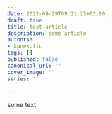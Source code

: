 ```yaml
---
date: 2022-09-29T09:21:25+02:00
draft: true
title: test article
description: some article
authors:
- kanekotic
tags: []
published: false
canonical_url: ''
cover_image: ''
series: ''

---
```

some text
